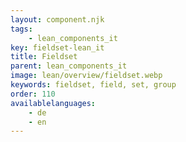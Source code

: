 ```yaml
---
layout: component.njk
tags: 
    - lean_components_it
key: fieldset-lean_it
title: Fieldset
parent: lean_components_it
image: lean/overview/fieldset.webp
keywords: fieldset, field, set, group
order: 110
availablelanguages: 
    - de
    - en
---
```


